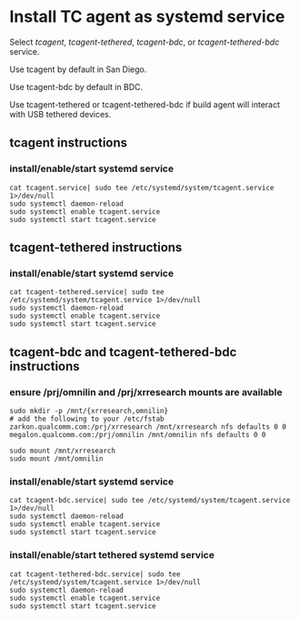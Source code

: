 # Install TC agent as systemd service
Select *tcagent*, *tcagent-tethered*, *tcagent-bdc*, or *tcagent-tethered-bdc* service.

Use tcagent by default in San Diego.

Use tcagent-bdc by default in BDC.

Use tcagent-tethered or tcagent-tethered-bdc if build agent will interact with USB tethered devices.

## tcagent instructions

### install/enable/start systemd service

    cat tcagent.service| sudo tee /etc/systemd/system/tcagent.service 1>/dev/null
    sudo systemctl daemon-reload
    sudo systemctl enable tcagent.service
    sudo systemctl start tcagent.service

## tcagent-tethered instructions
### install/enable/start systemd service

    cat tcagent-tethered.service| sudo tee /etc/systemd/system/tcagent.service 1>/dev/null
    sudo systemctl daemon-reload
    sudo systemctl enable tcagent.service
    sudo systemctl start tcagent.service

## tcagent-bdc and tcagent-tethered-bdc instructions
### ensure /prj/omnilin and /prj/xrresearch mounts are available

    sudo mkdir -p /mnt/{xrresearch,omnilin}
    # add the following to your /etc/fstab
    zarkon.qualcomm.com:/prj/xrresearch /mnt/xrresearch nfs defaults 0 0
    megalon.qualcomm.com:/prj/omnilin /mnt/omnilin nfs defaults 0 0
    
    sudo mount /mnt/xrresearch
    sudo mount /mnt/omnilin

### install/enable/start systemd service

    cat tcagent-bdc.service| sudo tee /etc/systemd/system/tcagent.service 1>/dev/null
    sudo systemctl daemon-reload
    sudo systemctl enable tcagent.service
    sudo systemctl start tcagent.service

### install/enable/start tethered systemd service

    cat tcagent-tethered-bdc.service| sudo tee /etc/systemd/system/tcagent.service 1>/dev/null
    sudo systemctl daemon-reload
    sudo systemctl enable tcagent.service
    sudo systemctl start tcagent.service
